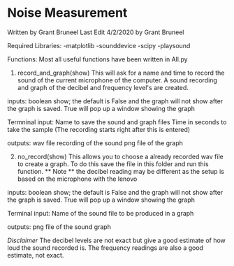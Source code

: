 # Noise Measurement
Written by Grant Bruneel 
Last Edit 4/2/2020 by Grant Bruneel

Required Libraries:
-matplotlib
-sounddevice
-scipy
-playsound

Functions:
Most all useful functions have been written in All.py

1.  record_and_graph(show)
This will ask for a name and time to record the sound of the current microphone of the computer. A sound recording and graph of the
decibel and frequency level's are created.

inputs:
boolean show; the default is False and the graph will not show after the graph is saved. True will pop up a window showing the graph

Termninal input:
Name to save the sound and graph files
Time in seconds to take the sample (The recording starts right after this is entered)

outputs:
wav file recording of the sound
png file of the graph

2. no_record(show)
This allows you to choose a already recorded wav file to create a graph. To do this save the file in this folder and run this function.
** Note ** the decibel reading may be different as the setup is based on the microphone with the lenovo

inputs:
boolean show; the default is False and the graph will not show after the graph is saved. True will pop up a window showing the graph

Terminal input:
Name of the sound file to be produced in a graph

outputs:
png file of the sound graph

*Disclaimer* 
The decibel levels are not exact but give a good estimate of how loud the sound recorded is. 
The frequency readings are also a good estimate, not exact.
